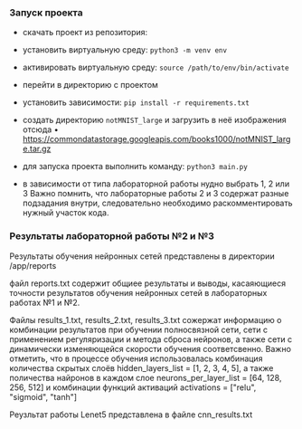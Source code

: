 ### Запуск проекта

- скачать проект из репозитория:
- установить виртуальную среду:
`python3 -m venv env`
- активировать виртуальную среду:
`source /path/to/env/bin/activate`
- перейти в директорию с проектом
- установить зависимости:
`pip install -r requirements.txt`
- создать директорию `notMNIST_large` и загрузить в неё изображения отсюда •	https://commondatastorage.googleapis.com/books1000/notMNIST_large.tar.gz

- для запуска проекта выполнить команду:
`python3 main.py`

- в зависимости от типа лабораторной работы нудно выбрать 1, 2 или 3
Важно помнить, что лабораторные работы 2 и 3 содержат разные подзадания внутри, следовательно необходимо раскомментировать нужный участок кода.

### Результаты лабораторной работы №2 и №3 

Результаты обучения нейронных сетей представлены в директории /app/reports

файл reports.txt содержит общиее результаты и выводы, касаяющиеся точности результатов обучения
нейронных сетей в лабораторных работах №1 и №2.

Файлы results_1.txt, results_2.txt, results_3.txt сожержат информацию о комбинации результатов
при обучении полносвязной сети, сети с применением регуляризации и метода сброса нейронов, а также сети с динамически изменяющейся скорости обучения соответсвенно.
Важно отметить, что в процессе обучения использовалась комбинация количества скрытых слоёв hidden_layers_list = [1, 2, 3, 4, 5], а также поличества найронов в каждом слое neurons_per_layer_list = [64, 128, 256, 512] и комбинации функций активаций activations = ["relu", "sigmoid", "tanh"]

Реузльтат работы Lenet5 представлена в файле cnn_results.txt

